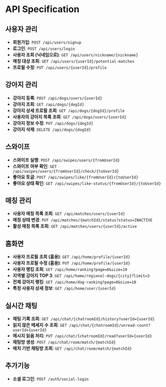 # API Specification

## 사용자 관리
- **회원가입**: `POST /api/users/signup`
- **로그인**: `POST /api/users/login`
- **사용자 조회 (닉네임으로)**: `GET /api/users/nickname/{nickname}`
- **매칭 대상 조회**: `GET /api/users/{userId}/potential-matches`
- **프로필 수정**: `PUT /api/users/{userId}/profile`

## 강아지 관리
- **강아지 등록**: `POST /api/dogs/users/{userId}`
- **강아지 조회**: `GET /api/dogs/{dogId}`
- **강아지 상세 프로필 조회**: `GET /api/dogs/{dogId}/profile`
- **사용자의 강아지 목록 조회**: `GET /api/dogs/users/{userId}`
- **강아지 정보 수정**: `PUT /api/dogs/{dogId}`
- **강아지 삭제**: `DELETE /api/dogs/{dogId}`

## 스와이프
- **스와이프 실행**: `POST /api/swipes/users/{fromUserId}`
- **스와이프 여부 확인**: `GET /api/swipes/users/{fromUserId}/check/{toUserId}`
- **좋아요 토글**: `POST /api/swipes/like/{fromUserId}/{toUserId}`
- **좋아요 상태 확인**: `GET /api/swipes/like-status/{fromUserId}/{toUserId}`

## 매칭 관리
- **사용자 매칭 목록 조회**: `GET /api/matches/users/{userId}`
- **매칭 상태 변경**: `PUT /api/matches/{matchId}/status?status=INACTIVE`
- **활성 매칭 목록 조회**: `GET /api/matches/users/{userId}/active`

## 홈화면
- **사용자 프로필 조회 (홈용)**: `GET /api/home/profile/{userId}`
- **사용자 프로필 수정 (홈용)**: `PUT /api/home/profile/{userId}`
- **사용자 랭킹 조회**: `GET /api/home/ranking?page=0&size=10`
- **지역별 강아지 TOP 3**: `GET /api/home/regional-dogs/{city}?limit=3`
- **전체 강아지 랭킹**: `GET /api/home/dog-ranking?page=0&size=10`
- **특정 사용자 상세 정보**: `GET /api/home/user/{userId}`

## 실시간 채팅
- **채팅 기록 조회**: `GET /api/chat/{chatroomId}/history?userId={userId}`
- **읽지 않은 메세지 수 조회**: `GET /api/chat/{chatroomId}/unread-count?userId={userId}`
- **메시지 읽음 처리**: `PUT /api/chat/{chatroomId}/read?userId={userId}`
- **채팅방 생성**: `POST /api/chat/room/match/{matchId}`
- **매치 기반 채팅방 조회**: `GET /api/chat/room/match/{matchId}`

## 추가기능
- **소셜 로그인**: `POST /auth/social-login`
